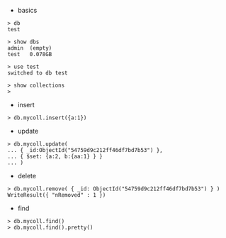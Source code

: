 * basics

```
> db
test

> show dbs
admin  (empty)
test   0.078GB

> use test
switched to db test

> show collections
>
```

* insert

```
> db.mycoll.insert({a:1})
```

* update

```
> db.mycoll.update(
... { _id:ObjectId("54759d9c212ff46df7bd7b53") },
... { $set: {a:2, b:{aa:1} } }
... )
```

* delete

```
> db.mycoll.remove( { _id: ObjectId("54759d9c212ff46df7bd7b53") } )
WriteResult({ "nRemoved" : 1 })
```

* find

```
> db.mycoll.find()
> db.mycoll.find().pretty()
```
